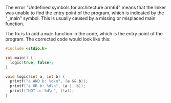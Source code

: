 The error "Undefined symbols for architecture arm64" means that the linker was unable to find the entry point of the program, which is indicated by the "_main" symbol. This is usually caused by a missing or misplaced main function.

The fix is to add a `main` function in the code, which is the entry point of the program. The corrected code would look like this:
```c
#include <stdio.h>

int main() {
  logic(true, false);
}

void logic(int a, int b) {
  printf("a AND b: %d\n", (a && b));
  printf("a OR b: %d\n", (a || b));
  printf("NOT a: %d\n", (!a));
}
```

